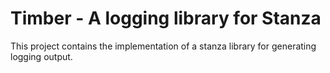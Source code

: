 # Timber - A logging library for Stanza

This project contains the implementation of a stanza library for generating
logging output.

